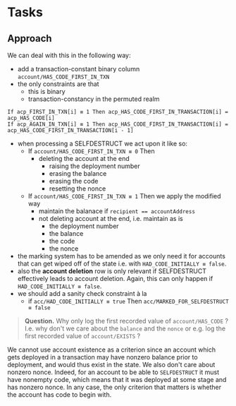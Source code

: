 # Tasks

## Approach

We can deal with this in the following way:
- add a transaction-constant binary column `account/HAS_CODE_FIRST_IN_TXN`
- the only constraints are that
    - this is binary
    - transaction-constancy in the permuted realm
```
If acp_FIRST_IN_TXN[i] ≡ 1 Then acp_HAS_CODE_FIRST_IN_TRANSACTION[i] = acp_HAS_CODE[i]
If acp_AGAIN_IN_TXN[i] ≡ 1 Then acp_HAS_CODE_FIRST_IN_TRANSACTION[i] = acp_HAS_CODE_FIRST_IN_TRANSACTION[i - 1]
```
- when processing a SELFDESTRUCT we act upon it like so:
    - If `account/HAS_CODE_FIRST_IN_TXN ≡ 0` Then
        - deleting the account at the end
            - raising the deployment number
            - erasing the balance
            - erasing the code
            - resetting the nonce
    - If `account/HAS_CODE_FIRST_IN_TXN ≡ 1` Then we apply the modified way
        - maintain the balanace if `recipient == accountAddress`
        - not deleting account at the end, i.e. maintain as is
            - the deployment number
            - the balance
            - the code
            - the nonce
- the marking system has to be amended as we only need it for accounts that can get wiped off of the state i.e. with `HAD_CODE_INITIALLY ≡ false`.
- also the **account deletion** row is only relevant if SELFDESTRUCT effectively leads to account deletion. Again, this can only happen if `HAD_CODE_INITIALLY ≡ false`.
- we should add a sanity check constraint à la
    - if `acc/HAD_CODE_INITIALLY ≡ true` Then `acc/MARKED_FOR_SELFDESTRUCT ≡ false`

> **Question.** Why only log the first recorded value of `account/HAS_CODE` ? I.e. why don't we care about the `balance` and the `nonce` or e.g. log the first recorded value of `account/EXISTS` ?

We cannot use account existence as a criterion since an account which gets deployed in a transaction may have nonzero balance prior to deployment, and would thus exist in the state. We also don't care about nonzero nonce. Indeed, for an account to be able to `SELFDESTRUCT` it must have nonempty code, which means that it was deployed at some stage and has nonzero nonce. In any case, the only criterion that matters is whether the account has code to begin with.
